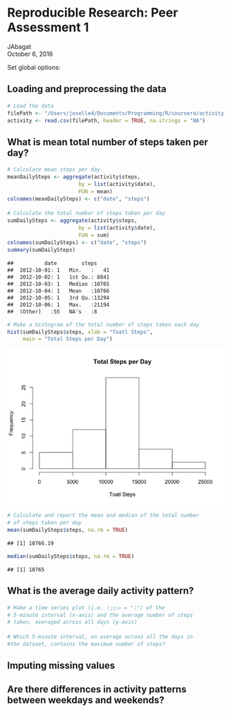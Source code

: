 # Reproducible Research: Peer Assessment 1
JAbagat  
October 6, 2016  

Set global options: 


## Loading and preprocessing the data

```r
# Load the data
filePath <- "/Users/joselle4/Documents/Programming/R/coursera/activity.csv"
activity <- read.csv(filePath, header = TRUE, na.strings = "NA")
```

## What is mean total number of steps taken per day?

```r
# Calculate mean steps per day
meanDailySteps <- aggregate(activity$steps, 
                       by = list(activity$date),
                       FUN = mean)
colnames(meanDailySteps) <- c("date", "steps")

# Calculate the total number of steps taken per day
sumDailySteps <- aggregate(activity$steps, 
                       by = list(activity$date),
                       FUN = sum)
colnames(sumDailySteps) <- c("date", "steps")
summary(sumDailySteps)
```

```
##          date        steps      
##  2012-10-01: 1   Min.   :   41  
##  2012-10-02: 1   1st Qu.: 8841  
##  2012-10-03: 1   Median :10765  
##  2012-10-04: 1   Mean   :10766  
##  2012-10-05: 1   3rd Qu.:13294  
##  2012-10-06: 1   Max.   :21194  
##  (Other)   :55   NA's   :8
```

```r
# Make a histogram of the total number of steps taken each day
hist(sumDailySteps$steps, xlab = "Toatl Steps", 
     main = "Total Steps per Day")
```

![](PA1_template_files/figure-html/totalSteps-1.png)<!-- -->

```r
# Calculate and report the mean and median of the total number
# of steps taken per day
mean(sumDailySteps$steps, na.rm = TRUE)
```

```
## [1] 10766.19
```

```r
median(sumDailySteps$steps, na.rm = TRUE)
```

```
## [1] 10765
```

## What is the average daily activity pattern?

```r
# Make a time series plot (i.e. 𝚝𝚢𝚙𝚎 = "𝚕") of the
# 5-minute interval (x-axis) and the average number of steps 
# taken, averaged across all days (y-axis)

# Which 5-minute interval, on average across all the days in 
#the dataset, contains the maximum number of steps?
```



## Imputing missing values



## Are there differences in activity patterns between weekdays and weekends?
